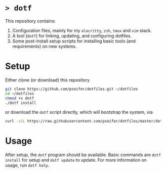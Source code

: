 # `> dotf`

This repository contains:

1) Configuration files, mainly for my `alacritty`, `zsh`, `tmux` and `vim` stack.
2) A tool (`dotf`) for linking, updating, and configuring dotfiles.
3) Some post-install setup scripts for installing basic tools (and requirements) on new systems.

# Setup

Either clone (or download) this repository

```sh
git clone https://github.com/pseifer/dotfiles.git ~/dotfiles
cd ~/dotfiles
chmod +x dotf
./dotf install
``` 

or download the `dotf` script directly, which will bootstrap the system, via

```sh
curl -sSL https://raw.githubusercontent.com/pseifer/dotfiles/master/dotf | bash -s -- install
```

# Usage

After setup, the `dotf` program should be available. Basic commands are `dotf install` for setup and `dotf update` to update. For more information on usage, run `dotf help`. 
